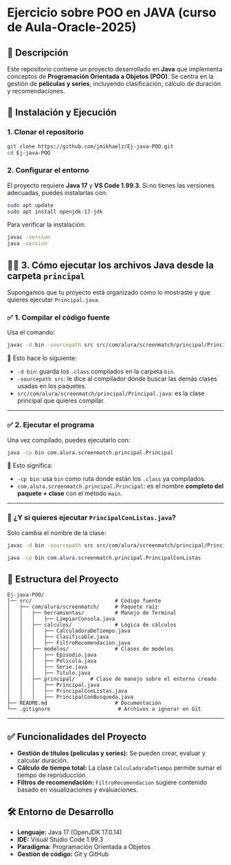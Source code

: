 # Ejercicio sobre POO en JAVA (curso de Aula-Oracle-2025)

## 📌 Descripción

Este repositorio contiene un proyecto desarrollado en **Java** que implementa conceptos de **Programación Orientada a Objetos (POO)**. Se centra en la gestión de **películas y series**, incluyendo clasificación, cálculo de duración y recomendaciones.

## 🚀 Instalación y Ejecución

### **1. Clonar el repositorio**

```sh
git clone https://github.com/jmikhaelz/Ej-java-POO.git
cd Ej-java-POO
```

### **2. Configurar el entorno**

El proyecto requiere **Java 17** y **VS Code 1.99.3**. Si no tienes las versiones adecuadas, puedes instalarlas con:

```sh
sudo apt update
sudo apt install openjdk-17-jdk
```

Para verificar la instalación:

```sh
javac -version
java -version
```

## 🏃‍♂️ **3. Cómo ejecutar los archivos Java desde la carpeta `principal`**

Supongamos que tu proyecto está organizado como lo mostraste y que quieres ejecutar `Principal.java`.

### ✅ **1. Compilar el código fuente**

Usa el comando:

```sh
javac -d bin -sourcepath src src/com/alura/screenmatch/principal/Principal.java
```

📌 Esto hace lo siguiente:

* `-d bin`: guarda los `.class` compilados en la carpeta `bin`.
* `-sourcepath src`: le dice al compilador dónde buscar las demás clases usadas en los paquetes.
* `src/com/alura/screenmatch/principal/Principal.java`: es la clase principal que quieres compilar.

---

### ✅ **2. Ejecutar el programa**

Una vez compilado, puedes ejecutarlo con:

```sh
java -cp bin com.alura.screenmatch.principal.Principal
```

📌 Esto significa:

* `-cp bin`: usa `bin` como ruta donde están los `.class` ya compilados.
* `com.alura.screenmatch.principal.Principal`: es el nombre **completo del paquete + clase** con el método `main`.

---

### 🧩 ¿Y si quieres ejecutar `PrincipalConListas.java`?

Solo cambia el nombre de la clase:

```sh
javac -d bin -sourcepath src src/com/alura/screenmatch/principal/PrincipalConListas.java

java -cp bin com.alura.screenmatch.principal.PrincipalConListas
```

## 📂 Estructura del Proyecto

```
Ej-java-POO/
│── src/                           # Código fuente
│   ├── com/alura/screenmatch/     # Paquete raíz
│   │   ├── herramientas/          # Manejo de Terminal
│   │   │   ├── LimpiarConsola.java
│   │   ├── calculos/              # Lógica de cálculos
│   │   │   ├── CalculadoraDeTiempo.java
│   │   │   ├── Clasificable.java
│   │   │   ├── FiltroRecomendacion.java
│   │   ├── modelos/               # Clases de modelos
│   │   │   ├── Episodio.java
│   │   │   ├── Pelicula.java
│   │   │   ├── Serie.java
│   │   │   ├── Titulo.java
│   │   ├── principal/     # Clase de manejo sobre el entorno creado
│   │   │   ├── Principal.java
│   │   │   ├── PrincipalConListas.java
│   │   │   ├── PrincipalConBusqueda.java
├── README.md                      # Documentación
└── .gitignore                      # Archivos a ignorar en Git
```

---

## ✅ Funcionalidades del Proyecto

- **Gestión de títulos (películas y series):** Se pueden crear, evaluar y calcular duración.
- **Cálculo de tiempo total:** La clase `CalculadoraDeTiempo` permite sumar el tiempo de reproducción.
- **Filtros de recomendación:** `FiltroRecomendacion` sugiere contenido basado en visualizaciones y evaluaciones.

## 🛠️ Entorno de Desarrollo

- **Lenguaje:** Java 17 (OpenJDK 17.0.14)
- **IDE:** Visual Studio Code 1.99.3
- **Paradigma:** Programación Orientada a Objetos
- **Gestión de código:** Git y GitHub
